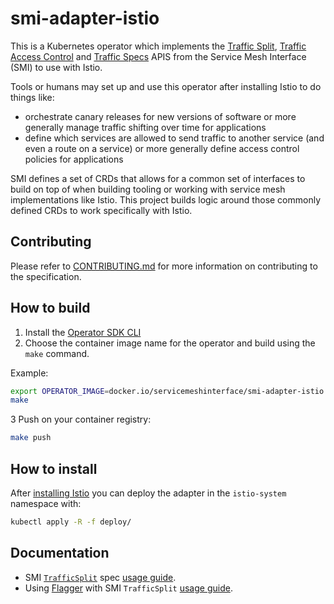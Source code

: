# smi-adapter-istio

This is a Kubernetes operator which implements the [Traffic Split](https://github.com/deislabs/smi-spec/blob/master/traffic-split.md), [Traffic Access Control](https://github.com/deislabs/smi-spec/blob/master/traffic-access-control.md) and [Traffic Specs](https://github.com/deislabs/smi-spec/blob/master/traffic-specs.md) APIS from the Service Mesh Interface (SMI) to use with Istio.

Tools or humans may set up and use this operator after installing Istio to do things like:
- orchestrate canary releases for new versions of software or more generally manage traffic shifting over time for applications
- define which services are allowed to send traffic to another service (and even a route on a service) or more generally define access control policies for applications

SMI defines a set of CRDs that allows for a common set of interfaces to build on top of when building tooling or working with service mesh implementations like Istio. This project builds logic around those commonly defined CRDs to work specifically with Istio.

## Contributing

Please refer to [CONTRIBUTING.md](./CONTRIBUTING.md) for more information on contributing to the specification.

## How to build

1. Install the [Operator SDK CLI](https://github.com/operator-framework/operator-sdk/blob/master/doc/user-guide.md#install-the-operator-sdk-cli)
2. Choose the container image name for the operator and build using the `make` command.

Example:
```bash
export OPERATOR_IMAGE=docker.io/servicemeshinterface/smi-adapter-istio:latest
make
```

3 Push on your container registry:

```bash
make push
```

## How to install

After [installing Istio](https://istio.io/docs/setup/kubernetes/install/kubernetes/) you can deploy the adapter in the `istio-system` namespace with:

```bash
kubectl apply -R -f deploy/
```

## Documentation

- SMI [`TrafficSplit`](https://github.com/deislabs/smi-spec/blob/master/traffic-split.md) spec [usage guide](docs/smi-trafficsplit).
- Using [Flagger](https://docs.flagger.app/) with SMI `TrafficSplit` [usage guide](docs/smi-flagger).
